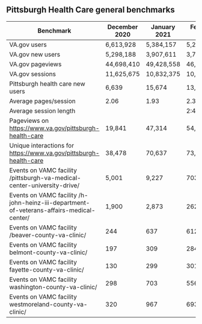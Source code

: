 ## Pittsburgh Health Care general benchmarks

Benchmark	|	December 2020	|	January 2021	|	February 2021	|
----	|	----	|	----	|	----|
VA.gov users	|	6,613,928	|	5,384,157	|	5,219,724	|
VA.gov new users	|	5,298,188	|	3,907,611	|	3,724,851	|
VA.gov pageviews	|	44,698,410	|	49,428,558	|	46,004,311	|
VA.gov sessions	|	11,625,675	|	10,832,375	|	10,212,834	|Pittsburgh health care users (compared to 79,934 Veterans served in 2019)	|	10,566	|	22,009	|	20,064	|
Pittsburgh health care new users	|	6,639	|	15,674	|	13,652	|
Average pages/session	|	2.06	|	1.93	|	2.35	|
Average session length	|		|		|	2:45	|
Pageviews on https://www.va.gov/pittsburgh-health-care	|	19,841	|	47,314	|	54,429	|
Unique interactions for https://www.va.gov/pittsburgh-health-care	|	38,478	|	70,637	|	73,410	|
Events on VAMC facility /pittsburgh-va-medical-center-university-drive/	|	5,001	|	9,227	|	7039	|
Events on VAMC facility /h-john-heinz-iii-department-of-veterans-affairs-medical-center/	|	1,900	|	2,873	|	2621	|
Events on VAMC facility /beaver-county-va-clinic/	|	244	|	637	|	612	|
Events on VAMC facility belmont-county-va-clinic/	|	197	|	309	|	284	|
Events on VAMC facility fayette-county-va-clinic/	|	130	|	299	|	301	|
Events on VAMC facility washington-county-va-clinic/	|	298	|	703	|	556	|
Events on VAMC facility westmoreland-county-va-clinic/	|	320	|	967	|	693	|
